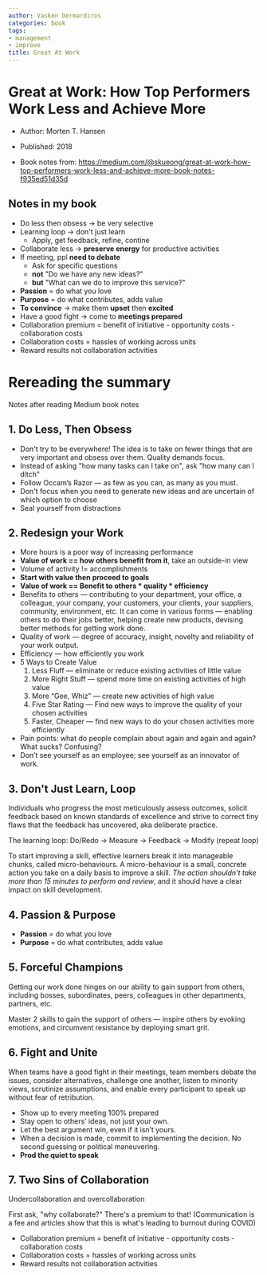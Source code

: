 ```yaml
---
author: Vasken Dermardiros
categories: book
tags:
- management
- improve
title: Great At Work
---
```


# Great at Work: How Top Performers Work Less and Achieve More
+ Author: Morten T. Hansen
+ Published: 2018

+ Book notes from: https://medium.com/@skueong/great-at-work-how-top-performers-work-less-and-achieve-more-book-notes-f935ed51d35d

## Notes in my book
+ Do less then obsess -> be very selective
+ Learning loop -> don't just learn
  - Apply, get feedback, refine, contine
+ Collaborate less -> **preserve energy** for productive activities
+ If meeting, ppl **need to debate**
  - Ask for specific questions
  - **not** "Do we have any new ideas?"
  - **but** "What can we do to improve this service?"
+ **Passion** = do what you love
+ **Purpose** = do what contributes, adds value
+ **To convince** -> make them **upset** then **excited**
+ Have a good fight -> come to **meetings prepared**
+ Collaboration premium = benefit of initiative - opportunity costs - collaboration costs
+ Collaboration costs = hassles of working across units
+ Reward results not collaboration activities

# Rereading the summary
Notes after reading Medium book notes

## 1. Do Less, Then Obsess
   + Don't try to be everywhere! The idea is to take on fewer things that are very important and obsess over them. Quality demands focus.
   + Instead of asking "how many tasks can I take on", ask "how many can I ditch"
   + Follow Occam’s Razor — as few as you can, as many as you must.
   + Don't focus when you need to generate new ideas and are uncertain of which option to choose
   + Seal yourself from distractions

## 2. Redesign your Work
  + More hours is a poor way of increasing performance
  + **Value of work == how others benefit from it**, take an outside-in view
  + Volume of activity != accomplishments
  + **Start with value then proceed to goals**
  + **Value of work == Benefit to others * quality * efficiency**
  + Benefits to others — contributing to your department, your office, a colleague, your company, your customers, your clients, your suppliers, community, environment, etc. It can come in various forms — enabling others to do their jobs better, helping create new products, devising better methods for getting work done.
  + Quality of work — degree of accuracy, insight, novelty and reliability of your work output.
  + Efficiency — how efficiently you work
  + 5 Ways to Create Value
    1. Less Fluff — eliminate or reduce existing activities of little value
    2. More Right Stuff — spend more time on existing activities of high value
    3. More “Gee, Whiz” — create new activities of high value
    4. Five Star Rating — Find new ways to improve the quality of your chosen activities
    5. Faster, Cheaper — find new ways to do your chosen activities more efficiently
  + Pain points: what do people complain about again and again and again? What sucks? Confusing?
  + Don’t see yourself as an employee; see yourself as an innovator of work.

## 3. Don't Just Learn, Loop
Individuals who progress the most meticulously assess outcomes, solicit feedback based on known standards of excellence and strive to correct tiny flaws that the feedback has uncovered, aka deliberate practice.

The learning loop: Do/Redo -> Measure -> Feedback -> Modify (repeat loop)

To start improving a skill, effective learners break it into manageable chunks, called micro-behaviours. A micro-behaviour is a small, concrete action you take on a daily basis to improve a skill. *The action shouldn’t take more than 15 minutes to perform and review*, and it should have a clear impact on skill development.

## 4. Passion & Purpose
+ **Passion** = do what you love
+ **Purpose** = do what contributes, adds value

## 5. Forceful Champions
Getting our work done hinges on our ability to gain support from others, including bosses, subordinates, peers, colleagues in other departments, partners, etc.

Master 2 skills to gain the support of others — inspire others by evoking emotions, and circumvent resistance by deploying smart grit.

## 6. Fight and Unite
When teams have a good fight in their meetings, team members debate the issues, consider alternatives, challenge one another, listen to minority views, scrutinize assumptions, and enable every participant to speak up without fear of retribution.

+ Show up to every meeting 100% prepared
+ Stay open to others’ ideas, not just your own.
+ Let the best argument win, even if it isn’t yours.
+ When a decision is made, commit to implementing the decision. No second guessing or political maneuvering.
+ **Prod the quiet to speak**

## 7. Two Sins of Collaboration
Undercollaboration and overcollaboration

First ask, "why collaborate?" There's a premium to that! (Communication is a fee and articles show that this is what's leading to burnout during COVID)

+ Collaboration premium = benefit of initiative - opportunity costs - collaboration costs
+ Collaboration costs = hassles of working across units
+ Reward results not collaboration activities